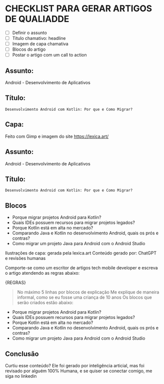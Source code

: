 # CHECKLIST PARA GERAR ARTIGOS DE QUALIADDE
- [ ] Definir o assunto
- [ ] Título chamativo: headline
- [ ] Imagem de capa chamativa
- [ ] Blocos do artigo
- [ ] Postar o artigo com um call to action

## Assunto:
   Android - Desenvolvimento de Aplicativos

## Título: 
    Desenvolvimento Android com Kotlin: Por que e Como Migrar?

## Capa:
   Feito com Gimp e imagem do site https://lexica.art/

## Assunto:
   Android - Desenvolvimento de Aplicativos

## Título: 
    Desenvolvimento Android com Kotlin: Por que e Como Migrar?

## Blocos
- Porque migrar projetos Android para Kotlin?
- Quais IDEs possuem recursos para migrar projetos legados?
- Porque Kotlin está em alta no mercado?
- Comparando Java e Kotlin no desenvolvimento Android, quais os prós e contras?
- Como migrar um projeto Java para Android com o Android Studio

Ilustrações de capa: gerada pela lexica.art
Conteúdo gerado por: ChatGPT e revisões humanas


Comporte-se como um escritor de artigos tech mobile developer e 
escreva o artigo atendendo as regras abaixo:

{REGRAS}
> No máximo 5 linhas por blocos de explicação
> Me explique de maneira informal, como se eu fosse uma criança de 10 anos
> Os blocos que serão criados estão abaixo:
- Porque migrar projetos Android para Kotlin?
- Quais IDEs possuem recursos para migrar projetos legados?
- Porque Kotlin está em alta no mercado?
- Comparando Java e Kotlin no desenvolvimento Android, quais os prós e contras?
- Como migrar um projeto Java para Android com o Android Studio

## Conclusão
Curtiu esse conteúdo? Ele foi gerado por inteligência articial, mas foi revisado por alguém 100% Humana, e se quiser se conectar comigo, me siga no linkedin







